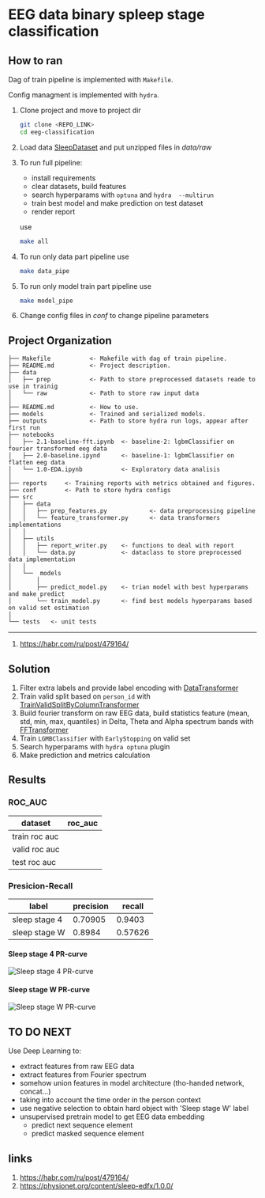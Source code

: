 # EEG data binary spleep stage classification
## How to ran
Dag of train pipeline is implemented with `Makefile`.

Config managment is implemented with `hydra`.
1. Clone project and move to project dir
   ```bash
   git clone <REPO_LINK>
   cd eeg-classification
   ```
2. Load data [SleepDataset](https://mega.nz/folder/WbAXUCZD#iRr7rcXJZ3pMPemVd4JUQw) and put unzipped files in *data/raw*
3. To run full pipeline:
    * install requirements
    * clear datasets, build features
    * search hyperparams with `optuna` and `hydra  --multirun`
    * train best model and make prediction on test dataset
    * render report
    
    use
    ```bash
    make all
    ```
4. To run only data part pipeline use
    ```bash
   make data_pipe  
   ```
5. To run only model train part pipeline use
    ```bash
   make model_pipe
    ```
6. Change config files in *conf* to change pipeline parameters

Project Organization
------------

    ├── Makefile           <- Makefile with dag of train pipeline.
    ├── README.md          <- Project description.
    ├── data
    │   ├── prep           <- Path to store preprocessed datasets reade to use in trainig
    │   └── raw            <- Path to store raw input data
    │
    ├── README.md          <- How to use.
    ├── models             <- Trained and serialized models.
    ├── outputs            <- Path to store hydra run logs, appear after first run
    ├── notebooks
    │   ├── 2.1-baseline-fft.ipynb  <- baseline-2: lgbmClassifier on fourier transformed eeg data
    │   ├── 2.0-baseline.ipynd      <- baseline-1: lgbmClassifier on flatten eeg data
    │   └── 1.0-EDA.ipynb           <- Exploratory data analisis
    │
    ├── reports     <- Training reports with metrics obtained and figures.
    ├── conf        <- Path to store hydra configs
    ├── src                
    │   ├── data   
    │   │   ├── prep_features.py            <- data preprocessing pipeline
    │   │   └── feature_transformer.py      <- data transformers implementations
    │   │
    │   ├── utils
    │   │   ├── report_writer.py    <- functions to deal with report
    │   │   └── data.py             <- dataclass to store preprocessed data implementation
    │   │
    │   └──  models                     
    │       │                               
    │       ├── predict_model.py    <- trian model with best hyperparams and make predict
    │       └── train_model.py      <- find best models hyperparams based on valid set estimation
    │
    └── tests   <- unit tests

--------
1. https://habr.com/ru/post/479164/

## Solution
1. Filter extra labels and provide label encoding with [DataTransformer](https:/github.com/Tarelkinal/eeg-classification/src/data/feature_transform.py)
2. Train valid split based on `person_id` with [TrainValidSplitByColumnTransformer](https:/github.com/Tarelkinal/eeg-classification/src/data/feature_transform.py)
3. Build fourier transform on raw EEG data, build statistics feature (mean, std, min, max, quantiles) in Delta, Theta 
   and Alpha spectrum bands with [FFTransformer](https:/github.com/Tarelkinal/eeg-classification/src/data/feature_transform.py)
4. Train `LGMBClassifier` with `EarlyStopping` on valid set
5. Search hyperparams with `hydra optuna` plugin
6. Make prediction and metrics calculation

## Results
### ROC_AUC
|dataset  |roc_auc |
--- | ---|
|train roc auc||
|valid roc auc||
|test roc auc||

### Presicion-Recall
|label |precision  | recall|
--- | --- | ---|
|sleep stage 4|0.70905|0.9403|
|sleep stage W|0.8984|0.57626|

#### Sleep stage 4 PR-curve   
![Sleep stage 4 PR-curve](reports/pr_fig_1.png)

#### Sleep stage W PR-curve
![Sleep stage W PR-curve](reports/pr_fig_0.png)

## TO DO NEXT
Use Deep Learning to:
   * extract features from raw EEG data
   * extract features from Fourier spectrum
   * somehow union features in model architecture (tho-handed network, concat...)
   * taking into account the time order in the person context
   * use negative selection to obtain hard object with 'Sleep stage W' label
   * unsupervised pretrain model to get EEG data embedding
      * predict next sequence element
      * predict masked sequence element

## links
1. https://habr.com/ru/post/479164/
2. https://physionet.org/content/sleep-edfx/1.0.0/

